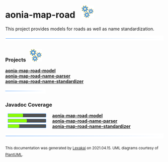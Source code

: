 # aonia-map-road &nbsp;&nbsp;![](documentation/images/gears-40.png)

This project provides models for roads as well as name standardization.

![](documentation/images/horizontal-line.png)

[//]: # (start-user-text)



[//]: # (end-user-text)

### Projects &nbsp; ![](documentation/images/gears-40.png)

[**aonia-map-road-model**](model/README.md)  
[**aonia-map-road-name-parser**](name-parser/README.md)  
[**aonia-map-road-name-standardizer**](name-standardizer/README.md)  

![](documentation/images/short-horizontal-line.png)

### Javadoc Coverage

&nbsp;  ![](documentation/images/meter-40-12.png) &nbsp; &nbsp; [**aonia-map-road-model**](model/README.md)  
&nbsp;  ![](documentation/images/meter-50-12.png) &nbsp; &nbsp; [**aonia-map-road-name-parser**](name-parser/README.md)  
&nbsp;  ![](documentation/images/meter-30-12.png) &nbsp; &nbsp; [**aonia-map-road-name-standardizer**](name-standardizer/README.md)

[//]: # (start-user-text)



[//]: # (end-user-text)

![](documentation/images/horizontal-line.png)

  
<sub>This documentation was generated by [Lexakai](https://github.com/Telenav/lexakai) on 2021.04.15. UML diagrams courtesy
of [PlantUML](http://plantuml.com).</sub>
